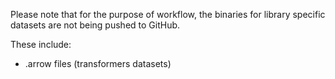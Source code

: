 Please note that for the purpose of workflow, the binaries for
library specific datasets are not being pushed to GitHub.

These include:
- .arrow files  (transformers datasets)